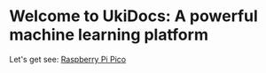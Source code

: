 # Welcome to UkiDocs: A powerful machine learning platform
Let's get see:
[Raspberry Pi Pico](https://ukicomputers.github.io/ukidocs/pico)
